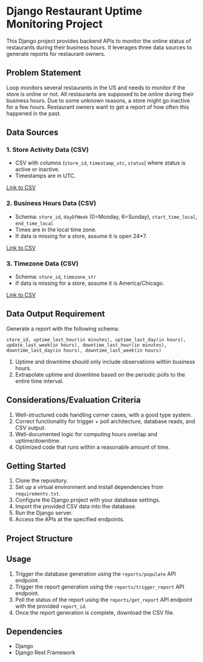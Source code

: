 # Django Restaurant Uptime Monitoring Project

This Django project provides backend APIs to monitor the online status of restaurants during their business hours. It leverages three data sources to generate reports for restaurant owners.

## Problem Statement

Loop monitors several restaurants in the US and needs to monitor if the store is online or not. All restaurants are supposed to be online during their business hours. Due to some unknown reasons, a store might go inactive for a few hours. Restaurant owners want to get a report of how often this happened in the past.

## Data Sources

### 1. Store Activity Data (CSV)

- CSV with columns (`store_id`, `timestamp_utc`, `status`) where status is active or inactive. 
- Timestamps are in UTC.

[Link to CSV](https://drive.google.com/file/d/1UIx1hVJ7qt_6oQoGZgb8B3P2vd1FD025/view?usp=sharing)

### 2. Business Hours Data (CSV)

- Schema: `store_id`, `dayOfWeek` (0=Monday, 6=Sunday), `start_time_local`, `end_time_local`
- Times are in the local time zone.
- If data is missing for a store, assume it is open 24*7.

[Link to CSV](https://drive.google.com/file/d/1va1X3ydSh-0Rt1hsy2QSnHRA4w57PcXg/view?usp=sharing)

### 3. Timezone Data (CSV)

- Schema: `store_id`, `timezone_str`
- If data is missing for a store, assume it is America/Chicago.

[Link to CSV](https://drive.google.com/file/d/101P9quxHoMZMZCVWQ5o-shonk2lgK1-o/view?usp=sharing)


## Data Output Requirement

Generate a report with the following schema:

`store_id, uptime_last_hour(in minutes), uptime_last_day(in hours), update_last_week(in hours), downtime_last_hour(in minutes), downtime_last_day(in hours), downtime_last_week(in hours)` 

1. Uptime and downtime should only include observations within business hours. 
2. Extrapolate uptime and downtime based on the periodic polls to the entire time interval.


## Considerations/Evaluation Criteria

1. Well-structured code handling corner cases, with a good type system. 
2. Correct functionality for trigger + poll architecture, database reads, and CSV output. 
3. Well-documented logic for computing hours overlap and uptime/downtime.
4. Optimized code that runs within a reasonable amount of time.

## Getting Started

1. Clone the repository.
2. Set up a virtual environment and install dependencies from `requirements.txt`.
3. Configure the Django project with your database settings.
4. Import the provided CSV data into the database.
5. Run the Django server.
6. Access the APIs at the specified endpoints.

## Project Structure


## Usage
1. Trigger the database generation using the `reports/populate` API endpoint.
1. Trigger the report generation using the `reports/trigger_report` API endpoint.
2. Poll the status of the report using the `reports/get_report` API endpoint with the provided `report_id`.
3. Once the report generation is complete, download the CSV file.

## Dependencies

- Django
- Django Rest Framework

